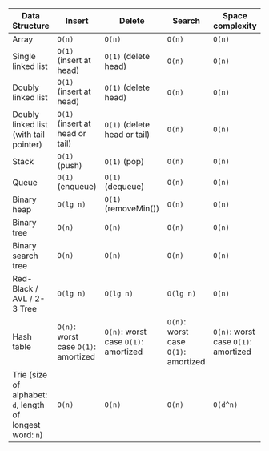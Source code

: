 | Data Structure  | Insert  | Delete  | Search  | Space complexity |
|---|---|---|---|---|
| Array  | `O(n)`  | `O(n)`  | `O(n)`  | `O(n)`  |
| Single linked list  | `O(1)` (insert at head) | `O(1)` (delete head)  | `O(n)`  | `O(n)`  |
| Doubly linked list  | `O(1)` (insert at head) | `O(1)` (delete head)  | `O(n)`  | `O(n)`  |
| Doubly linked list (with tail pointer)  | `O(1)` (insert at head or tail) | `O(1)` (delete head or tail)  | `O(n)`  | `O(n)`  |
| Stack  | `O(1)` (push)  | `O(1)` (pop) | `O(n)`  | `O(n)`  |
| Queue  | `O(1)` (enqueue)  | `O(1)` (dequeue) | `O(n)`  | `O(n)`  |
| Binary heap  | `O(lg n)`  | `O(1)` (removeMin()) | `O(n)`  | `O(n)`  |
| Binary tree  | `O(n)`  | `O(n)`  | `O(n)`  | `O(n)`  |
| Binary search tree  | `O(n)`  | `O(n)`  | `O(n)`  | `O(n)`  |
| Red-Black / AVL / 2-3 Tree  | `O(lg n)`  | `O(lg n)`  | `O(lg n)`  | `O(n)`  |
| Hash table  | `O(n)`: worst case `O(1)`: amortized  | `O(n)`: worst case `O(1)`: amortized  | `O(n)`: worst case `O(1)`: amortized  | `O(n)`: worst case `O(1)`: amortized  |
| Trie (size of alphabet: `d`, length of longest word: `n`)  | `O(n)`  | `O(n)`  | `O(n)`  | `O(d^n)`  |
